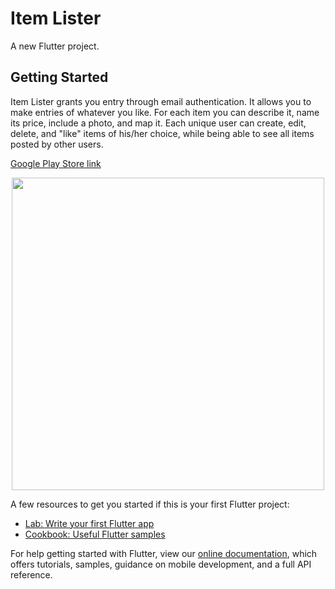 # Item Lister

A new Flutter project.

## Getting Started

Item Lister grants you entry through email authentication. It allows you to make entries of whatever you like. For each item you can describe it, name its price, include a photo, and map it. Each unique user can create, edit, delete, and "like" items of his/her choice, while being able to see all items posted by other users. 

[Google Play Store link](https://play.google.com/store/apps/details?id=ofu997.github.io.ItemListerByOHF)

<p align="center">
  <img src="screencast/screencast.gif" width="500">
<!-- ![Item Lister Screencast](screencast/screencast.gif width="200") -->
</p>

A few resources to get you started if this is your first Flutter project:

- [Lab: Write your first Flutter app](https://flutter.io/docs/get-started/codelab)
- [Cookbook: Useful Flutter samples](https://flutter.io/docs/cookbook)

For help getting started with Flutter, view our 
[online documentation](https://flutter.io/docs), which offers tutorials, 
samples, guidance on mobile development, and a full API reference.
